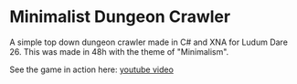 # Minimalist Dungeon Crawler

A simple top down dungeon crawler made in C# and XNA for Ludum Dare 26.
This was made in 48h with the theme of "Minimalism".

See the game in action here: [youtube video](https://www.youtube.com/watch?v=OgMy5N1REts)
